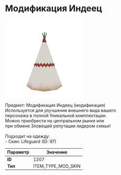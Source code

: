 # Модификация Индеец

![Item Image](../img/1207.webp?raw=true)

Предмет: Модификация Индеец (модификация)<br>Используется для улучшения внешнего вида вашего<br>персонажа в полной Уникальной комплектации.<br>Можно приобрести на центральном рынке или<br>при обмене Зловещей репутации лидером семьи!<br><br>Подходит на одежду: <br> - Скин: Lifeguard (ID: 97)<br>


| Параметр | Значение |
|----------|----------|
| **ID** | 1207 |
| **Тип** | ITEM_TYPE_MOD_SKIN |

